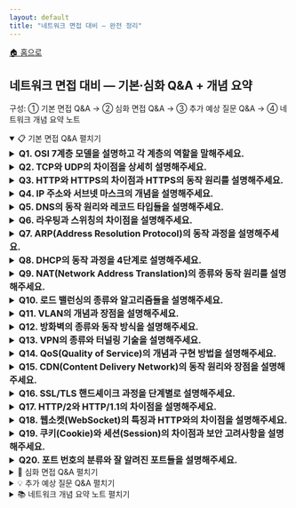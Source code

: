 ```yaml
---
layout: default
title: "네트워크 면접 대비 — 완전 정리"
---
```


<p class="breadcrumb"><a href="/cs_study/home.html">🏠 홈으로</a></p>

<section>
  <h2>네트워크 면접 대비 — 기본·심화 Q&A + 개념 요약</h2>
  <p>구성: ① 기본 면접 Q&A → ② 심화 면접 Q&A → ③ 추가 예상 질문 Q&A → ④ 네트워크 개념 요약 노트</p>
</section>

<!-- ① 기본 면접 Q&A -->
<details open>
  <summary><span class="accordion-title">📋 기본 면접 Q&A</span> <span class="indicator">펼치기</span></summary>
  <div class="accordion-content">

  <details>
    <summary style="font-size:1rem;"><b>Q1. OSI 7계층 모델을 설명하고 각 계층의 역할을 말해주세요.</b></summary>
    <div class="accordion-content">
      <p>OSI 7계층은 네트워크 통신을 7개의 논리적 계층으로 나눈 참조 모델입니다. 물리 계층은 실제 전기적 신호 전송을 담당하고, 데이터 링크 계층은 인접한 노드 간 신뢰성 있는 전송을 보장합니다. 네트워크 계층은 IP 주소를 이용한 라우팅을 수행하고, 전송 계층은 TCP/UDP를 통해 종단 간 연결을 관리합니다. 세션 계층은 대화 관리, 표현 계층은 데이터 암호화와 압축, 응용 계층은 사용자에게 네트워크 서비스를 제공합니다. 각 계층은 독립적으로 동작하며 하위 계층의 서비스를 이용합니다.</p>
    </div>
  </details>

  <details>
    <summary style="font-size:1rem;"><b>Q2. TCP와 UDP의 차이점을 상세히 설명해주세요.</b></summary>
    <div class="accordion-content">
      <p>TCP는 연결 지향 프로토콜로 3-way handshake를 통해 연결을 설정하고, 신뢰성 있는 데이터 전송을 보장합니다. 순서 보장, 오류 검출 및 재전송, 흐름 제어, 혼잡 제어 기능을 제공하여 데이터 손실 없이 정확한 전송이 가능하지만 오버헤드가 큽니다. UDP는 비연결형 프로토콜로 연결 설정 과정 없이 바로 데이터를 전송합니다. 빠르고 간단하지만 신뢰성을 보장하지 않으며, 순서가 바뀌거나 데이터가 손실될 수 있습니다. 실시간 스트리밍이나 DNS 조회 같은 빠른 응답이 중요한 서비스에 적합합니다.</p>
    </div>
  </details>

  <details>
    <summary style="font-size:1rem;"><b>Q3. HTTP와 HTTPS의 차이점과 HTTPS의 동작 원리를 설명해주세요.</b></summary>
    <div class="accordion-content">
      <p>HTTP는 웹에서 데이터를 주고받는 프로토콜이지만 데이터가 평문으로 전송되어 보안에 취약합니다. HTTPS는 HTTP에 SSL/TLS 암호화를 추가한 보안 프로토콜입니다. 클라이언트가 서버에 연결 요청을 하면, 서버는 인증서를 전송하고 클라이언트는 이를 검증합니다. 그 다음 대칭키를 안전하게 교환하고, 이후 모든 통신은 이 대칭키로 암호화됩니다. 공개키 암호화로 초기 키 교환을 하고, 실제 데이터는 대칭키 암호화로 처리하여 보안과 성능을 모두 확보합니다.</p>
    </div>
  </details>

  <details>
    <summary style="font-size:1rem;"><b>Q4. IP 주소와 서브넷 마스크의 개념을 설명해주세요.</b></summary>
    <div class="accordion-content">
      <p>IP 주소는 네트워크에서 각 장치를 식별하는 고유한 논리적 주소입니다. IPv4는 32비트로 구성되며 점으로 구분된 4개의 10진수로 표현합니다. 서브넷 마스크는 IP 주소에서 네트워크 부분과 호스트 부분을 구분하는 역할을 합니다. 예를 들어 192.168.1.10/24에서 /24는 앞의 24비트가 네트워크 주소임을 의미합니다. 서브네팅을 통해 큰 네트워크를 작은 단위로 나누어 관리할 수 있고, 브로드캐스트 도메인을 분리하여 네트워크 효율성을 높일 수 있습니다.</p>
    </div>
  </details>

  <details>
    <summary style="font-size:1rem;"><b>Q5. DNS의 동작 원리와 레코드 타입들을 설명해주세요.</b></summary>
    <div class="accordion-content">
      <p>DNS는 도메인 이름을 IP 주소로 변환하는 시스템입니다. 사용자가 도메인을 입력하면 로컬 DNS 서버에 먼저 질의하고, 캐시에 없으면 루트 DNS 서버부터 시작해서 TLD 서버, 권한 있는 DNS 서버 순으로 재귀적 또는 반복적 질의를 수행합니다. 주요 레코드 타입으로는 A 레코드(IPv4 주소), AAAA 레코드(IPv6 주소), CNAME 레코드(별칭), MX 레코드(메일 서버), NS 레코드(네임서버), TXT 레코드(텍스트 정보) 등이 있습니다. DNS 캐싱을 통해 응답 시간을 단축하고 서버 부하를 줄입니다.</p>
    </div>
  </details>

  <details>
    <summary style="font-size:1rem;"><b>Q6. 라우팅과 스위칭의 차이점을 설명해주세요.</b></summary>
    <div class="accordion-content">
      <p>스위칭은 2계층(데이터 링크 계층)에서 MAC 주소를 기반으로 같은 네트워크 내에서 프레임을 전달하는 과정입니다. 스위치는 MAC 주소 테이블을 학습하여 유니캐스트 트래픽을 해당 포트로만 전송하고, 브로드캐스트는 모든 포트로 전송합니다. 라우팅은 3계층(네트워크 계층)에서 IP 주소를 기반으로 서로 다른 네트워크 간에 패킷을 전달하는 과정입니다. 라우터는 라우팅 테이블을 참조하여 최적 경로를 선택하고, 정적 라우팅 또는 동적 라우팅 프로토콜을 사용합니다.</p>
    </div>
  </details>

  <details>
    <summary style="font-size:1rem;"><b>Q7. ARP(Address Resolution Protocol)의 동작 과정을 설명해주세요.</b></summary>
    <div class="accordion-content">
      <p>ARP는 IP 주소를 MAC 주소로 변환하는 프로토콜입니다. 호스트가 같은 서브넷의 다른 호스트와 통신하려고 할 때, 목적지 IP 주소의 MAC 주소를 알아야 합니다. 먼저 ARP 캐시 테이블을 확인하고, 없으면 ARP Request를 브로드캐스트로 전송합니다. 해당 IP를 가진 호스트가 자신의 MAC 주소를 담은 ARP Reply를 유니캐스트로 응답합니다. 받은 정보를 ARP 캐시에 저장하여 일정 시간 동안 재사용합니다. 이를 통해 IP 패킷을 이더넷 프레임으로 캡슐화할 수 있습니다.</p>
    </div>
  </details>

  <details>
    <summary style="font-size:1rem;"><b>Q8. DHCP의 동작 과정을 4단계로 설명해주세요.</b></summary>
    <div class="accordion-content">
      <p>DHCP는 네트워크 장치에 자동으로 IP 주소와 네트워크 설정을 할당하는 프로토콜입니다. 첫 번째 단계인 Discover에서 클라이언트가 DHCP 서버를 찾기 위해 브로드캐스트로 요청을 보냅니다. 두 번째 Offer 단계에서 DHCP 서버가 사용 가능한 IP 주소와 설정 정보를 제안합니다. 세 번째 Request 단계에서 클라이언트가 제안받은 설정을 사용하겠다고 요청합니다. 마지막 ACK 단계에서 서버가 확인 응답을 보내면 클라이언트는 해당 IP 주소와 설정을 사용하기 시작합니다.</p>
    </div>
  </details>

  <details>
    <summary style="font-size:1rem;"><b>Q9. NAT(Network Address Translation)의 종류와 동작 원리를 설명해주세요.</b></summary>
    <div class="accordion-content">
      <p>NAT는 사설 IP 주소를 공인 IP 주소로 변환하는 기술입니다. Static NAT는 사설 IP와 공인 IP를 1:1로 고정 매핑하고, Dynamic NAT는 사설 IP를 공인 IP 풀에서 동적으로 할당합니다. PAT(Port Address Translation)는 포트 번호를 이용하여 하나의 공인 IP로 여러 사설 IP를 지원합니다. 내부에서 외부로 패킷이 나갈 때 소스 IP와 포트를 변환하고 NAT 테이블에 기록합니다. 외부에서 응답이 오면 NAT 테이블을 참조하여 원래 내부 IP와 포트로 변환하여 전달합니다.</p>
    </div>
  </details>

  <details>
    <summary style="font-size:1rem;"><b>Q10. 로드 밸런싱의 종류와 알고리즘들을 설명해주세요.</b></summary>
    <div class="accordion-content">
      <p>로드 밸런싱은 여러 서버에 트래픽을 분산하여 가용성과 성능을 향상시키는 기술입니다. L4 로드 밸런서는 IP와 포트 정보를 기반으로 분산하고, L7 로드 밸런서는 HTTP 헤더나 쿠키 같은 응용 계층 정보를 활용합니다. 주요 알고리즘으로는 Round Robin(순차 분배), Weighted Round Robin(가중치 기반 분배), Least Connections(최소 연결 수 기준), IP Hash(클라이언트 IP 해시 기반) 등이 있습니다. 헬스 체크 기능으로 장애 서버를 자동으로 제외하고, 세션 지속성을 통해 같은 클라이언트를 동일 서버로 연결할 수 있습니다.</p>
    </div>
  </details>

  <details>
    <summary style="font-size:1rem;"><b>Q11. VLAN의 개념과 장점을 설명해주세요.</b></summary>
    <div class="accordion-content">
      <p>VLAN(Virtual LAN)은 물리적으로 연결된 네트워크를 논리적으로 분할하는 기술입니다. 스위치 포트를 그룹화하여 각 그룹이 독립된 브로드캐스트 도메인을 형성합니다. Tag VLAN은 이더넷 헤더에 VLAN ID를 추가하여 여러 VLAN 트래픽을 하나의 링크로 전송할 수 있게 합니다. 주요 장점으로는 브로드캐스트 트래픽 감소, 보안 향상, 네트워크 관리 유연성 증가, 물리적 제약 없는 그룹 구성이 있습니다. 트렁크 포트를 통해 여러 VLAN 간 통신이 가능하며, 라우터나 L3 스위치로 VLAN 간 라우팅을 수행합니다.</p>
    </div>
  </details>

  <details>
    <summary style="font-size:1rem;"><b>Q12. 방화벽의 종류와 동작 방식을 설명해주세요.</b></summary>
    <div class="accordion-content">
      <p>방화벽은 네트워크 보안을 위해 트래픽을 제어하는 시스템입니다. 패킷 필터링 방화벽은 IP 헤더 정보(소스/목적지 IP, 포트)로 패킷을 차단하거나 허용합니다. 상태 추적 방화벽은 연결 상태를 기억하여 동적으로 규칙을 적용하고, 응용 계층 게이트웨이는 특정 프로토콜의 내용까지 분석합니다. 차세대 방화벽은 DPI(Deep Packet Inspection), IPS 기능, 사용자 인증 등을 통합 제공합니다. 방화벽 정책은 기본적으로 deny-all 원칙을 따르고, 필요한 트래픽만 명시적으로 허용하는 화이트리스트 방식을 사용합니다.</p>
    </div>
  </details>

  <details>
    <summary style="font-size:1rem;"><b>Q13. VPN의 종류와 터널링 기술을 설명해주세요.</b></summary>
    <div class="accordion-content">
      <p>VPN은 공중망을 통해 안전한 사설망 연결을 제공하는 기술입니다. Site-to-Site VPN은 지사 간 연결에 사용하고, Remote Access VPN은 개별 사용자의 원격 접속에 활용합니다. 터널링 프로토콜로는 PPTP(간단하지만 보안 취약), L2TP/IPSec(강력한 보안), SSL VPN(웹 브라우저 기반 접근), OpenVPN(오픈소스 솔루션) 등이 있습니다. 터널링은 원본 패킷을 암호화하고 새로운 IP 헤더로 감싸서 전송하며, 목적지에서 복호화하여 원본 패킷을 복원합니다. 인증, 암호화, 무결성 검증을 통해 보안을 보장합니다.</p>
    </div>
  </details>

  <details>
    <summary style="font-size:1rem;"><b>Q14. QoS(Quality of Service)의 개념과 구현 방법을 설명해주세요.</b></summary>
    <div class="accordion-content">
      <p>QoS는 네트워크에서 특정 트래픽에 우선순위를 부여하여 서비스 품질을 보장하는 기술입니다. 대역폭, 지연시간, 지터, 패킷 손실률 등의 네트워크 성능 지표를 관리합니다. 구현 방법으로는 트래픽 분류(Classification), 마킹(Marking), 큐잉(Queuing), 셰이핑(Shaping), 폴리싱(Policing)이 있습니다. IntServ는 경로상의 모든 라우터에서 자원을 예약하는 방식이고, DiffServ는 패킷에 DSCP 값을 설정하여 홉별로 차등 서비스를 제공합니다. 음성, 영상 같은 실시간 트래픽은 높은 우선순위를, 파일 전송 같은 트래픽은 낮은 우선순위를 부여합니다.</p>
    </div>
  </details>

  <details>
    <summary style="font-size:1rem;"><b>Q15. CDN(Content Delivery Network)의 동작 원리와 장점을 설명해주세요.</b></summary>
    <div class="accordion-content">
      <p>CDN은 전 세계에 분산된 캐시 서버를 통해 콘텐츠를 사용자와 가까운 위치에서 제공하는 서비스입니다. 사용자가 웹사이트에 접속하면 DNS를 통해 가장 가까운 엣지 서버로 리다이렉트됩니다. 캐시에 콘텐츠가 있으면 즉시 응답하고, 없으면 원본 서버에서 가져와 캐시한 후 응답합니다. 주요 장점으로는 응답 시간 단축, 원본 서버 부하 감소, 대역폭 비용 절감, 가용성 향상이 있습니다. 정적 콘텐츠(이미지, CSS, JS)는 물론 동적 콘텐츠나 스트리밍 서비스도 지원하며, DDoS 공격 완화 효과도 제공합니다.</p>
    </div>
  </details>

  <details>
    <summary style="font-size:1rem;"><b>Q16. SSL/TLS 핸드셰이크 과정을 단계별로 설명해주세요.</b></summary>
    <div class="accordion-content">
      <p>SSL/TLS 핸드셰이크는 클라이언트와 서버가 안전한 통신을 위해 암호화 파라미터를 협상하는 과정입니다. 클라이언트가 Client Hello 메시지로 지원하는 암호화 방식을 서버에 알립니다. 서버는 Server Hello로 선택한 암호화 방식과 인증서를 전송합니다. 클라이언트는 인증서를 검증하고 Pre-Master Secret을 서버의 공개키로 암호화하여 전송합니다. 양측이 Pre-Master Secret으로부터 대칭키를 생성하고, Finished 메시지를 교환하여 핸드셰이크를 완료합니다. 이후 모든 애플리케이션 데이터는 협상된 대칭키로 암호화됩니다.</p>
    </div>
  </details>

  <details>
    <summary style="font-size:1rem;"><b>Q17. HTTP/2와 HTTP/1.1의 차이점을 설명해주세요.</b></summary>
    <div class="accordion-content">
      <p>HTTP/2는 HTTP/1.1의 성능 문제를 해결하기 위해 개발된 프로토콜입니다. 가장 큰 차이점은 멀티플렉싱으로, 하나의 TCP 연결에서 여러 요청을 동시에 처리할 수 있어 Head-of-Line Blocking 문제를 해결합니다. 헤더 압축을 통해 중복되는 헤더 정보를 압축하여 대역폭을 절약하고, 서버 푸시 기능으로 클라이언트 요청 전에 미리 리소스를 전송할 수 있습니다. 바이너리 프레이밍을 사용하여 파싱 효율성을 높이고, 스트림 우선순위를 통해 중요한 리소스를 먼저 전송할 수 있습니다.</p>
    </div>
  </details>

  <details>
    <summary style="font-size:1rem;"><b>Q18. 웹소켓(WebSocket)의 특징과 HTTP와의 차이점을 설명해주세요.</b></summary>
    <div class="accordion-content">
      <p>웹소켓은 클라이언트와 서버 간 양방향 실시간 통신을 제공하는 프로토콜입니다. HTTP와 달리 연결이 한 번 수립되면 지속적으로 유지되며, 양쪽에서 언제든 데이터를 전송할 수 있습니다. HTTP는 요청-응답 방식의 반이중 통신이지만, 웹소켓은 전이중 통신이 가능합니다. 초기 연결은 HTTP 업그레이드를 통해 이루어지고, 이후에는 웹소켓 프로토콜로 통신합니다. 채팅, 게임, 주식 시세, 협업 도구 등 실시간 상호작용이 필요한 애플리케이션에 적합하며, 폴링 방식보다 효율적입니다.</p>
    </div>
  </details>

  <details>
    <summary style="font-size:1rem;"><b>Q19. 쿠키(Cookie)와 세션(Session)의 차이점과 보안 고려사항을 설명해주세요.</b></summary>
    <div class="accordion-content">
      <p>쿠키는 클라이언트 브라우저에 저장되는 작은 데이터 조각으로, 서버가 클라이언트의 상태를 유지하기 위해 사용합니다. 세션은 서버에 저장되는 사용자 정보로, 보통 세션 ID만 쿠키에 저장합니다. 쿠키는 클라이언트에서 조작 가능하여 보안에 취약하고, 세션은 서버에 저장되어 더 안전하지만 서버 메모리를 사용합니다. 보안 고려사항으로는 HttpOnly 플래그로 XSS 공격 방지, Secure 플래그로 HTTPS에서만 전송, SameSite 속성으로 CSRF 공격 방지, 적절한 만료시간 설정 등이 있습니다.</p>
    </div>
  </details>

  <details>
    <summary style="font-size:1rem;"><b>Q20. 포트 번호의 분류와 잘 알려진 포트들을 설명해주세요.</b></summary>
    <div class="accordion-content">
      <p>포트 번호는 0-65535 범위에서 세 그룹으로 분류됩니다. Well-known 포트(0-1023)는 시스템 서비스용으로 예약되어 있고, Registered 포트(1024-49151)는 특정 애플리케이션용으로 등록된 포트, Dynamic 포트(49152-65535)는 임시로 사용되는 포트입니다. 주요 well-known 포트로는 HTTP(80), HTTPS(443), FTP(21), SSH(22), Telnet(23), SMTP(25), DNS(53), DHCP(67/68), POP3(110), IMAP(143), SNMP(161) 등이 있습니다. 애플리케이션은 포트 번호를 통해 동시에 여러 서비스를 구분하여 제공할 수 있습니다.</p>
    </div>
  </details>

  </div>
</details>

<!-- ② 심화 면접 Q&A -->
<details>
  <summary><span class="accordion-title">🚀 심화 면접 Q&A</span> <span class="indicator">펼치기</span></summary>
  <div class="accordion-content">

  <details>
    <summary style="font-size:1rem;"><b>Q21. BGP(Border Gateway Protocol)의 동작 원리와 AS(Autonomous System)의 개념을 설명해주세요.</b></summary>
    <div class="accordion-content">
      <p>BGP는 인터넷의 서로 다른 AS 간에 라우팅 정보를 교환하는 프로토콜입니다. AS는 단일 관리 정책하에 운영되는 라우터들의 집합으로, 각각 고유한 AS 번호를 가집니다. BGP는 경로 벡터 알고리즘을 사용하여 목적지까지의 AS 경로 정보를 유지하고, 루프 방지를 위해 자신의 AS가 경로에 포함된 경우 해당 경로를 거부합니다. iBGP는 같은 AS 내부에서, eBGP는 서로 다른 AS 간에 사용됩니다. 경로 선택 시 AS-Path 길이, Origin, Local Preference 등의 속성을 고려하여 최적 경로를 결정합니다.</p>
    </div>
  </details>

  <details>
    <summary style="font-size:1rem;"><b>Q22. MPLS(Multiprotocol Label Switching)의 동작 원리와 장점을 설명해주세요.</b></summary>
    <div class="accordion-content">
      <p>MPLS는 패킷에 레이블을 부착하여 빠른 스위칭을 제공하는 기술입니다. 패킷이 MPLS 네트워크에 진입할 때 LER(Label Edge Router)이 FEC(Forwarding Equivalence Class)에 따라 레이블을 부착합니다. LSR(Label Switch Router)들은 IP 헤더를 분석하지 않고 레이블만으로 빠른 포워딩을 수행합니다. 출구에서 다시 레이블을 제거하고 일반 IP 패킷으로 전송합니다. 장점으로는 빠른 포워딩 속도, QoS 지원, Traffic Engineering, VPN 구축 용이성이 있으며, 특히 ISP 백본 네트워크에서 많이 사용됩니다.</p>
    </div>
  </details>

  <details>
    <summary style="font-size:1rem;"><b>Q23. STP(Spanning Tree Protocol)와 RSTP의 차이점을 설명해주세요.</b></summary>
    <div class="accordion-content">
      <p>STP는 스위치 네트워크에서 루프를 방지하기 위한 프로토콜입니다. 모든 스위치 중 하나를 Root Bridge로 선정하고, 각 스위치는 Root Bridge로의 최단 경로를 계산합니다. 포트 상태는 Blocking, Listening, Learning, Forwarding으로 변화하며, 컨버전스 시간이 50초 정도 걸립니다. RSTP는 STP의 개선 버전으로 컨버전스 시간을 대폭 단축했습니다. 포트 역할을 더 세분화하고(Root, Designated, Alternate, Backup), P2P 링크에서는 즉시 Forwarding 상태로 전환할 수 있어 서브초 단위의 빠른 복구가 가능합니다.</p>
    </div>
  </details>

  <details>
    <summary style="font-size:1rem;"><b>Q24. SDN(Software Defined Network)의 개념과 OpenFlow 프로토콜을 설명해주세요.</b></summary>
    <div class="accordion-content">
      <p>SDN은 네트워크의 제어 평면과 데이터 평면을 분리하여 중앙집중식으로 네트워크를 관리하는 아키텍처입니다. 컨트롤러가 전체 네트워크의 토폴로지를 파악하고 최적의 경로를 계산하여 각 스위치에 플로우 테이블을 설정합니다. OpenFlow는 컨트롤러와 스위치 간의 통신 프로토콜로, 플로우 규칙을 전달하고 통계 정보를 수집합니다. 플로우 테이블은 매치 필드, 액션, 우선순위로 구성되어 있으며, 패킷이 매치되지 않으면 컨트롤러에게 문의합니다. 네트워크 프로그래밍이 가능하고 중앙집중 관리로 일관된 정책 적용이 장점입니다.</p>
    </div>
  </details>

  <details>
    <summary style="font-size:1rem;"><b>Q25. IPv6의 특징과 IPv4에서의 전환 방법들을 설명해주세요.</b></summary>
    <div class="accordion-content">
      <p>IPv6는 128비트 주소 공간을 제공하여 주소 부족 문제를 해결하고, 헤더 구조를 단순화하여 처리 효율성을 높였습니다. IPSec이 필수 구현되어 보안이 강화되고, 자동 설정 기능으로 DHCP 없이도 주소 할당이 가능합니다. 전환 방법으로는 Dual Stack(IPv4/IPv6 동시 운영), 터널링(IPv6 패킷을 IPv4로 캡슐화), 변환(NAT64/DNS64)이 있습니다. 주소 표기법은 콜론으로 구분된 16진수를 사용하고, 연속된 0은 ::로 축약할 수 있습니다. 멀티캐스트가 기본이고 브로드캐스트는 없으며, Neighbor Discovery로 ARP를 대체합니다.</p>
    </div>
  </details>

  <details>
    <summary style="font-size:1rem;"><b>Q26. 네트워크 보안에서 IDS와 IPS의 차이점을 설명해주세요.</b></summary>
    <div class="accordion-content">
      <p>IDS(Intrusion Detection System)는 네트워크나 시스템에 대한 침입을 탐지하고 알림을 제공하는 시스템입니다. 패시브 방식으로 동작하여 침입을 탐지만 하고 차단하지는 않습니다. NIDS는 네트워크 트래픽을 모니터링하고, HIDS는 호스트 시스템을 감시합니다. IPS(Intrusion Prevention System)는 IDS의 탐지 기능에 능동적 차단 기능을 추가한 시스템입니다. 인라인으로 배치되어 실시간으로 악성 트래픽을 차단하며, 오탐으로 인한 정상 트래픽 차단 위험이 있습니다. 시그니처 기반과 이상 행위 기반 탐지 방법을 사용합니다.</p>
    </div>
  </details>

  <details>
    <summary style="font-size:1rem;"><b>Q27. 네트워크 가상화 기술인 VXLAN의 동작 원리를 설명해주세요.</b></summary>
    <div class="accordion-content">
      <p>VXLAN(Virtual eXtensible LAN)은 L2 이더넷 프레임을 UDP 패킷으로 캡슐화하여 L3 네트워크 위에서 L2 연결성을 제공하는 터널링 기술입니다. 24비트 VNI(VXLAN Network Identifier)를 사용하여 최대 1600만 개의 논리적 네트워크를 구성할 수 있어 기존 VLAN의 4096개 제한을 극복합니다. VTEP(VXLAN Tunnel Endpoint)는 캡슐화와 역캡슐화를 담당하며, 멀티캐스트나 컨트롤 플레인을 통해 원격 VTEP를 학습합니다. 클라우드 환경에서 테넌트 격리와 확장성을 제공하며, 물리적 위치에 관계없이 논리적 네트워크를 구성할 수 있습니다.</p>
    </div>
  </details>

  <details>
    <summary style="font-size:1rem;"><b>Q28. 마이크로서비스 아키텍처에서의 서비스 메시(Service Mesh)를 설명해주세요.</b></summary>
    <div class="accordion-content">
      <p>서비스 메시는 마이크로서비스 간의 네트워크 통신을 관리하는 인프라 계층입니다. 각 서비스에 사이드카 프록시를 배치하여 모든 네트워크 트래픽을 가로채고 제어합니다. 서비스 디스커버리, 로드 밸런싱, 장애 복구, 보안, 모니터링 기능을 애플리케이션 코드와 분리하여 제공합니다. 데이터 플레인(사이드카 프록시)과 컨트롤 플레인(관리 서버)으로 구성되며, Istio, Linkerd, Consul Connect 등이 대표적입니다. mTLS를 통한 서비스 간 암호화, 정책 기반 접근 제어, 분산 추적을 통한 관찰성을 제공합니다.</p>
    </div>
  </details>

  </div>
</details>

<!-- ③ 추가 예상 질문 Q&A -->
<details>
  <summary><span class="accordion-title">💡 추가 예상 질문 Q&A</span> <span class="indicator">펼치기</span></summary>
  <div class="accordion-content">

  <details>
    <summary style="font-size:1rem;"><b>Q29. HTTP/3과 QUIC 프로토콜의 특징을 설명해주세요.</b></summary>
    <div class="accordion-content">
      <p>HTTP/3은 QUIC 프로토콜 위에서 동작하는 차세대 HTTP 프로토콜입니다. QUIC는 UDP 기반으로 설계되어 TCP의 Head-of-Line Blocking 문제를 완전히 해결합니다. 0-RTT 연결 설정으로 첫 요청부터 데이터를 전송할 수 있고, 연결 마이그레이션을 지원하여 네트워크가 변경되어도 연결이 유지됩니다. 패킷 레벨에서 암호화가 내장되어 보안이 강화되고, 스트림별 독립적인 플로우 제어와 혼잡 제어를 제공합니다. NAT나 방화벽 통과가 용이하고, 모바일 환경에서 성능 향상이 두드러집니다.</p>
    </div>
  </details>

  <details>
    <summary style="font-size:1rem;"><b>Q30. 네트워크 모니터링 도구와 성능 지표들을 설명해주세요.</b></summary>
    <div class="accordion-content">
      <p>네트워크 모니터링은 대역폭 사용률, 패킷 손실률, 지연시간, 지터를 주요 지표로 측정합니다. SNMP를 통해 네트워크 장비의 상태 정보를 수집하고, sFlow나 NetFlow로 트래픽 패턴을 분석합니다. 핑(ping)으로 연결성과 RTT를 측정하고, 트레이스라우트(traceroute)로 경로를 추적합니다. 포트 미러링이나 TAP을 통해 실제 트래픽을 캡처하여 프로토콜 분석을 수행합니다. Wireshark, PRTG, Nagios, Zabbix 등의 도구가 사용되며, 실시간 모니터링과 알람을 통해 네트워크 장애를 조기에 발견할 수 있습니다.</p>
    </div>
  </details>

  <details>
    <summary style="font-size:1rem;"><b>Q31. 5G 네트워크의 핵심 기술과 특징을 설명해주세요.</b></summary>
    <div class="accordion-content">
      <p>5G는 eMBB(대용량), URLLC(초저지연), mMTC(대규모 연결)의 세 가지 주요 서비스 시나리오를 지원합니다. 네트워크 슬라이싱으로 하나의 물리 인프라에서 여러 논리적 네트워크를 제공하고, 엣지 컴퓨팅으로 지연시간을 최소화합니다. Massive MIMO와 빔포밍으로 스펙트럼 효율성을 높이고, mmWave 주파수로 초고속 전송을 지원합니다. NFV와 SDN을 활용하여 네트워크 기능을 소프트웨어화하고, 클라우드 네이티브 아키텍처로 유연성과 확장성을 제공합니다. 최대 20Gbps 속도, 1ms 이하 지연시간, km²당 100만 개 기기 연결을 목표로 합니다.</p>
    </div>
  </details>

  <details>
    <summary style="font-size:1rem;"><b>Q32. DoH(DNS over HTTPS)와 DoT(DNS over TLS)의 차이점과 보안상 이점을 설명해주세요.</b></summary>
    <div class="accordion-content">
      <p>기존 DNS는 평문으로 전송되어 도청과 조작에 취약했습니다. DoT는 TLS로 DNS 쿼리를 암호화하여 853번 포트를 사용하고, DoH는 HTTPS를 통해 DNS 쿼리를 전송하여 443번 포트를 사용합니다. DoH는 일반 웹 트래픽과 구분하기 어려워 차단이 어렵지만, DoT는 전용 포트를 사용하여 네트워크 관리가 용이합니다. 두 방식 모두 DNS 프라이버시를 보호하고 중간자 공격을 방지하며, DNS 하이재킹과 DNS 스푸핑을 차단합니다. 그러나 기업 환경에서는 DNS 필터링이 어려워질 수 있어 정책적 고려가 필요합니다.</p>
    </div>
  </details>

  <details>
    <summary style="font-size:1rem;"><b>Q33. 제로 트러스트 네트워크 보안 모델을 설명해주세요.</b></summary>
    <div class="accordion-content">
      <p>제로 트러스트는 "믿지 말고 검증하라"는 원칙 하에 모든 네트워크 트래픽을 의심하고 지속적으로 검증하는 보안 모델입니다. 기존의 경계 기반 보안에서 벗어나 사용자, 기기, 애플리케이션을 모두 검증합니다. 최소 권한 원칙을 적용하여 필요한 최소한의 접근만 허용하고, 마이크로 세그멘테이션으로 네트워크를 세분화합니다. 지속적인 모니터링과 행동 분석을 통해 비정상적인 활동을 탐지하고, 동적 접근 제어로 위험도에 따라 권한을 조정합니다. 클라우드와 원격 근무 환경의 증가로 더욱 중요해지고 있습니다.</p>
    </div>
  </details>

  <details>
    <summary style="font-size:1rem;"><b>Q34. 네트워크 자동화와 NetOps/AIOps의 개념을 설명해주세요.</b></summary>
    <div class="accordion-content">
      <p>네트워크 자동화는 반복적인 네트워크 관리 작업을 스크립트나 도구로 자동화하는 것입니다. 설정 배포, 백업, 모니터링, 문제 해결을 자동화하여 운영 효율성을 높이고 인적 오류를 줄입니다. NetOps는 DevOps 원칙을 네트워크 운영에 적용한 것으로, 네트워크를 코드로 관리(Infrastructure as Code)하고 CI/CD 파이프라인을 활용합니다. AIOps는 인공지능과 머신러닝을 활용하여 네트워크 이상을 자동 탐지하고, 예측적 유지보수를 수행하며, 자동 복구 기능을 제공합니다. Ansible, Puppet, Terraform 등의 도구가 사용됩니다.</p>
    </div>
  </details>

  <details>
    <summary style="font-size:1rem;"><b>Q35. Edge Computing과 MEC(Multi-access Edge Computing)의 개념을 설명해주세요.</b></summary>
    <div class="accordion-content">
      <p>엣지 컴퓨팅은 데이터 처리를 클라우드가 아닌 데이터 소스에 가까운 곳에서 수행하는 분산 컴퓨팅 패러다임입니다. 지연시간을 줄이고 대역폭 사용량을 절약하며, 데이터 프라이버시를 향상시킵니다. MEC는 모바일 네트워크에서 기지국이나 집합 포인트에 컴퓨팅 자원을 배치하는 기술입니다. 5G 네트워크와 결합하여 초저지연 서비스를 제공하고, AR/VR, 자율주행, 산업용 IoT 등의 실시간 애플리케이션을 지원합니다. CDN과 달리 단순 캐싱이 아닌 실제 연산 처리가 가능하며, 네트워크 슬라이싱과 함께 맞춤형 서비스를 제공합니다.</p>
    </div>
  </details>

  <details>
    <summary style="font-size:1rem;"><b>Q36. 블록체인 네트워크의 합의 알고리즘과 네트워킹 특징을 설명해주세요.</b></summary>
    <div class="accordion-content">
      <p>블록체인은 P2P 네트워크에서 분산 원장을 유지하는 시스템입니다. PoW(Proof of Work)는 연산량으로 합의하지만 에너지 소모가 크고, PoS(Proof of Stake)는 지분 기반으로 효율적이며, DPoS(Delegated PoS)는 대표자를 통해 빠른 처리가 가능합니다. 네트워킹 측면에서는 가십 프로토콜로 트랜잭션과 블록을 전파하고, 풀 노드와 라이트 노드로 역할을 구분합니다. 네트워크 파티션 공격, 51% 공격 등의 보안 위협이 있으며, 확장성 문제 해결을 위해 샤딩, 라이트닝 네트워크 등의 기술이 연구되고 있습니다.</p>
    </div>
  </details>

  <details>
    <summary style="font-size:1rem;"><b>Q37. 네트워크 테스팅과 검증 방법들을 설명해주세요.</b></summary>
    <div class="accordion-content">
      <p>네트워크 테스팅은 성능, 기능, 보안 측면에서 수행됩니다. 성능 테스트는 처리량, 지연시간, 패킷 손실률을 측정하고, 로드 테스트로 최대 용량을 확인합니다. 기능 테스트는 라우팅, 스위칭, VLAN, QoS 등의 기능이 정상 동작하는지 검증합니다. 보안 테스트는 취약점 스캐닝, 침투 테스트, DoS 공격 시뮬레이션을 포함합니다. 네트워크 에뮬레이터(GNS3, EVE-NG)로 가상 환경에서 테스트하고, Chaos Engineering으로 장애 상황을 시뮬레이션합니다. 자동화된 테스트 스위트로 지속적인 검증을 수행하고, A/B 테스팅으로 설정 변경의 영향을 측정합니다.</p>
    </div>
  </details>

  </div>
</details>

<!-- ④ 네트워크 개념 요약 노트 -->
<details>
  <summary><span class="accordion-title">📚 네트워크 개념 요약 노트</span> <span class="indicator">펼치기</span></summary>
  <div class="accordion-content">

  <h3>🏗️ 네트워크 아키텍처</h3>
  <p><b>OSI 7계층</b></p>
  <pre><code>7. 응용 계층 (Application) - HTTP, FTP, SMTP
6. 표현 계층 (Presentation) - 암호화, 압축
5. 세션 계층 (Session) - 연결 관리
4. 전송 계층 (Transport) - TCP, UDP
3. 네트워크 계층 (Network) - IP, ICMP, ARP
2. 데이터링크 계층 (Data Link) - Ethernet, WiFi
1. 물리 계층 (Physical) - 케이블, 전기신호</code></pre>

  <p><b>TCP/IP 모델</b></p>
  <ul>
    <li>애플리케이션 계층 (HTTP, DNS, FTP)</li>
    <li>전송 계층 (TCP, UDP)</li>
    <li>인터넷 계층 (IP, ICMP, ARP)</li>
    <li>네트워크 액세스 계층 (Ethernet, WiFi)</li>
  </ul>

  <h3>🔄 프로토콜 비교</h3>
  <p><b>TCP vs UDP</b></p>
  <table>
    <thead>
      <tr><th>특성</th><th>TCP</th><th>UDP</th></tr>
    </thead>
    <tbody>
      <tr><td>연결성</td><td>연결지향</td><td>비연결형</td></tr>
      <tr><td>신뢰성</td><td>보장</td><td>보장 안함</td></tr>
      <tr><td>속도</td><td>느림</td><td>빠름</td></tr>
      <tr><td>오버헤드</td><td>높음</td><td>낮음</td></tr>
      <tr><td>용도</td><td>웹, 메일</td><td>게임, 스트리밍</td></tr>
    </tbody>
  </table>

  <p><b>HTTP 버전 비교</b></p>
  <ul>
    <li>HTTP/1.1: 지속연결, 파이프라이닝</li>
    <li>HTTP/2: 멀티플렉싱, 헤더압축, 서버푸시</li>
    <li>HTTP/3: QUIC 기반, 0-RTT, 연결마이그레이션</li>
  </ul>

  <h3>🌐 IP 주소 체계</h3>
  <p><b>IPv4 주소 클래스</b></p>
  <ul>
    <li>Class A: 1-126 (8비트 네트워크)</li>
    <li>Class B: 128-191 (16비트 네트워크)</li>
    <li>Class C: 192-223 (24비트 네트워크)</li>
    <li>사설 IP: 10.x.x.x, 172.16-31.x.x, 192.168.x.x</li>
  </ul>

  <p><b>서브넷팅 계산</b></p>
  <ul>
    <li>/24 = 255.255.255.0 (256개 주소)</li>
    <li>/25 = 255.255.255.128 (128개 주소)</li>
    <li>/26 = 255.255.255.192 (64개 주소)</li>
  </ul>

  <p><b>IPv6 특징</b></p>
  <ul>
    <li>128비트 주소 공간</li>
    <li>자동 설정 (SLAAC)</li>
    <li>IPSec 내장</li>
    <li>멀티캐스트 기본</li>
  </ul>

  <h3>📡 네트워크 장비</h3>
  <p><b>스위치 (Switch)</b></p>
  <ul>
    <li>L2에서 MAC 주소로 프레임 전송</li>
    <li>VLAN, STP, 포트 미러링 지원</li>
    <li>MAC 주소 테이블 학습</li>
  </ul>

  <p><b>라우터 (Router)</b></p>
  <ul>
    <li>L3에서 IP 주소로 패킷 라우팅</li>
    <li>라우팅 테이블, NAT, DHCP 기능</li>
    <li>정적/동적 라우팅 프로토콜</li>
  </ul>

  <p><b>방화벽 (Firewall)</b></p>
  <ul>
    <li>패킷 필터링, 상태추적</li>
    <li>응용계층 게이트웨이</li>
    <li>IPS/IDS 기능 통합</li>
  </ul>

  <h3>🔐 네트워크 보안</h3>
  <p><b>보안 프로토콜</b></p>
  <ul>
    <li>SSL/TLS: 웹 보안</li>
    <li>IPSec: VPN 보안</li>
    <li>SSH: 원격 접속 보안</li>
    <li>HTTPS: HTTP + TLS</li>
  </ul>

  <p><b>공격 유형</b></p>
  <ul>
    <li>DDoS: 분산 서비스 거부</li>
    <li>MITM: 중간자 공격</li>
    <li>ARP 스푸핑: MAC 주소 위조</li>
    <li>DNS 스푸핑: DNS 응답 조작</li>
  </ul>

  <p><b>보안 대책</b></p>
  <ul>
    <li>방화벽 + IPS/IDS</li>
    <li>VPN 암호화 터널</li>
    <li>네트워크 세그멘테이션</li>
    <li>보안 모니터링</li>
  </ul>

  <h3>⚡ 성능 최적화</h3>
  <p><b>QoS 구현</b></p>
  <ul>
    <li>분류 (Classification)</li>
    <li>마킹 (Marking)</li>
    <li>큐잉 (Queuing)</li>
    <li>쉐이핑 (Shaping)</li>
  </ul>

  <p><b>로드 밸런싱 알고리즘</b></p>
  <ul>
    <li>Round Robin: 순차 분배</li>
    <li>Weighted: 가중치 기반</li>
    <li>Least Connections: 최소 연결</li>
    <li>IP Hash: 클라이언트 IP 기반</li>
  </ul>

  <p><b>캐싱 전략</b></p>
  <ul>
    <li>CDN: 지리적 분산</li>
    <li>프록시 캐시: 중앙 집중</li>
    <li>브라우저 캐시: 클라이언트</li>
    <li>DNS 캐시: 이름 해석</li>
  </ul>

  <h3>🔧 네트워크 관리</h3>
  <p><b>모니터링 지표</b></p>
  <ul>
    <li>대역폭 사용률 (%)</li>
    <li>패킷 손실률 (%)</li>
    <li>지연시간 (ms)</li>
    <li>가용성 (uptime %)</li>
  </ul>

  <p><b>프로토콜별 포트</b></p>
  <table>
    <thead>
      <tr><th>서비스</th><th>포트</th><th>프로토콜</th></tr>
    </thead>
    <tbody>
      <tr><td>HTTP</td><td>80</td><td>TCP</td></tr>
      <tr><td>HTTPS</td><td>443</td><td>TCP</td></tr>
      <tr><td>DNS</td><td>53</td><td>UDP/TCP</td></tr>
      <tr><td>SSH</td><td>22</td><td>TCP</td></tr>
      <tr><td>FTP</td><td>21</td><td>TCP</td></tr>
      <tr><td>SMTP</td><td>25</td><td>TCP</td></tr>
    </tbody>
  </table>

  <p><b>네트워크 명령어</b></p>
  <ul>
    <li>ping: 연결 테스트</li>
    <li>traceroute: 경로 추적</li>
    <li>nslookup: DNS 조회</li>
    <li>netstat: 연결 상태</li>
    <li>tcpdump: 패킷 캡처</li>
  </ul>

  <h3>🚀 최신 기술 동향</h3>
  <p><b>클라우드 네트워킹</b></p>
  <ul>
    <li>VPC (Virtual Private Cloud)</li>
    <li>서비스 메시 (Service Mesh)</li>
    <li>컨테이너 네트워킹 (CNI)</li>
    <li>멀티 클라우드 연결</li>
  </ul>

  <p><b>네트워크 자동화</b></p>
  <ul>
    <li>SDN (Software Defined Network)</li>
    <li>NFV (Network Function Virtualization)</li>
    <li>인프라스트럭처 as 코드</li>
    <li>NetOps/AIOps</li>
  </ul>

  <p><b>엣지 컴퓨팅</b></p>
  <ul>
    <li>CDN 진화</li>
    <li>MEC (Multi-access Edge Computing)</li>
    <li>5G + 엣지</li>
    <li>IoT 엣지 게이트웨이</li>
  </ul>

  <h3>🎯 트러블슈팅 가이드</h3>
  <p><b>네트워크 장애 분류</b></p>
  <ol>
    <li>물리적 장애: 케이블, 포트 문제</li>
    <li>설정 오류: IP, 라우팅 설정</li>
    <li>성능 저하: 대역폭, 지연시간</li>
    <li>보안 문제: 방화벽, 접근제어</li>
  </ol>

  <p><b>계층별 문제 해결</b></p>
  <ul>
    <li>L1: 링크 상태, 케이블 확인</li>
    <li>L2: MAC 주소, VLAN, STP</li>
    <li>L3: IP 주소, 라우팅 테이블</li>
    <li>L4: 포트, 방화벽 규칙</li>
    <li>L7: 애플리케이션 로그</li>
  </ul>

  <h3>💡 면접 팁</h3>
  <ol>
    <li><b>OSI 7계층을 정확히 암기</b>하고 각 계층의 역할과 프로토콜 설명</li>
    <li><b>실무 경험과 연결</b>하여 구체적인 예시 제시</li>
    <li><b>성능과 보안</b>을 항상 함께 고려한 답변</li>
    <li><b>최신 기술 동향</b>에 대한 관심과 이해 표현</li>
    <li><b>계층별 접근법</b>으로 체계적인 문제 해결 능력 어필</li>
    <li><b>실제 네트워크 구축 경험</b>이나 트러블슈팅 사례 활용</li>
  </ol>

  </div>
</details>
